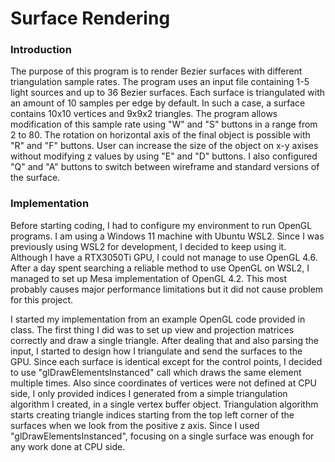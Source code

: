 # Surface Rendering

### Introduction

The purpose of this program is to render Bezier surfaces with different triangulation sample rates. The program uses an input file containing 1-5 light sources and up to 36 Bezier surfaces. Each surface is triangulated with an amount of 10 samples per edge by default. In such a case, a surface contains 10x10 vertices and 9x9x2 triangles. The program allows modification of this sample rate using "W" and "S" buttons in a range from 2 to 80. The rotation on horizontal axis of the final object is possible with "R" and "F" buttons. User can increase the size of the object on x-y axises without modifying z values by using "E" and "D" buttons. I also configured "Q" and "A" buttons to switch between wireframe and standard versions of the surface.

### Implementation

Before starting coding, I had to configure my environment to run OpenGL programs. I am using a Windows 11 machine with Ubuntu WSL2. Since I was previously using WSL2 for development, I decided to keep using it. Although I have a RTX3050Ti GPU, I could not manage to use OpenGL 4.6. After a day spent searching a reliable method to use OpenGL on WSL2, I managed to set up Mesa implementation of OpenGL 4.2. This most probably causes major performance limitations but it did not cause problem for this project.

I started my implementation from an example OpenGL code provided in class. The first thing I did was to set up view and projection matrices correctly and draw a single triangle. After dealing that and also parsing the input, I started to design how I triangulate and send the surfaces to the GPU. Since each surface is identical except for the control points, I decided to use "glDrawElementsInstanced" call which draws the same element multiple times. Also since coordinates of vertices were not defined at CPU side, I only provided indices I generated from a simple triangulation algorithm I created, in a single vertex buffer object. Triangulation algorithm starts creating triangle indices starting from the top left corner of the surfaces when we look from the positive z axis. Since I used "glDrawElementsInstanced", focusing on a single surface was enough for any work done at CPU side.
